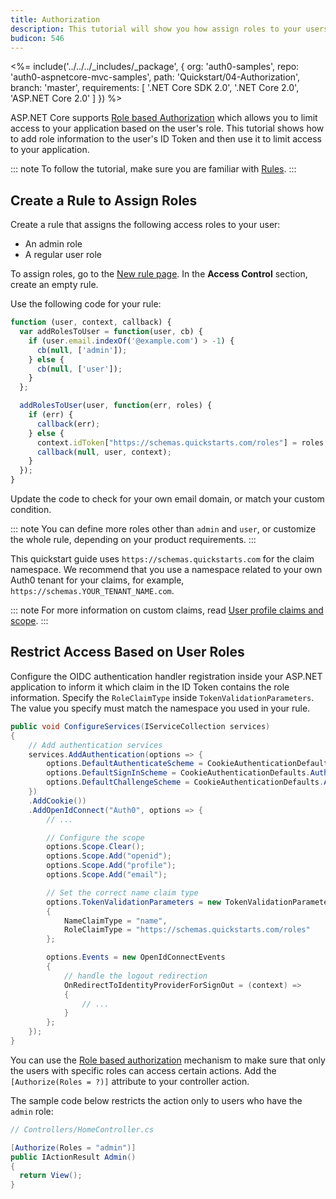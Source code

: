 ```yaml
---
title: Authorization
description: This tutorial will show you how assign roles to your users, and use those claims to authorize or deny a user to access certain routes in the app.
budicon: 546
---
```


<%= include('../../../_includes/_package', {
  org: 'auth0-samples',
  repo: 'auth0-aspnetcore-mvc-samples',
  path: 'Quickstart/04-Authorization',
  branch: 'master',
  requirements: [
    '.NET Core SDK 2.0',
    '.NET Core 2.0',
    'ASP.NET Core 2.0'
  ]
}) %>

ASP.NET Core supports [Role based Authorization](https://docs.microsoft.com/en-us/aspnet/core/security/authorization/roles) which allows you to limit access to your application based on the user's role. This tutorial shows how to add role information to the user's ID Token and then use it to limit access to your application. 

::: note
To follow the tutorial, make sure you are familiar with [Rules](/rules/current).
:::

## Create a Rule to Assign Roles

Create a rule that assigns the following access roles to your user:
* An admin role
* A regular user role

To assign roles, go to the [New rule page](${manage_url}/#/rules/new). In the **Access Control** section, create an empty rule. 

Use the following code for your rule:

```js
function (user, context, callback) {
  var addRolesToUser = function(user, cb) {
    if (user.email.indexOf('@example.com') > -1) {
      cb(null, ['admin']);
    } else {
      cb(null, ['user']);
    }
  };

  addRolesToUser(user, function(err, roles) {
    if (err) {
      callback(err);
    } else {
      context.idToken["https://schemas.quickstarts.com/roles"] = roles;     
      callback(null, user, context);
    }
  });
}
```

Update the code to check for your own email domain, or match your custom condition.

::: note
You can define more roles other than `admin` and `user`, or customize the whole rule, depending on your product requirements.
:::

This quickstart guide uses `https://schemas.quickstarts.com` for the claim namespace. We recommend that you use a namespace related to your own Auth0 tenant for your claims, for example, `https://schemas.YOUR_TENANT_NAME.com`.

::: note
For more information on custom claims, read [User profile claims and scope](/api-auth/tutorials/adoption/scope-custom-claims).
:::

## Restrict Access Based on User Roles

Configure the OIDC authentication handler registration inside your ASP.NET application to inform it which claim in the ID Token contains the role information. Specify the `RoleClaimType` inside `TokenValidationParameters`. The value you specify must match the namespace you used in your rule.

```csharp
public void ConfigureServices(IServiceCollection services)
{
    // Add authentication services
    services.AddAuthentication(options => {
        options.DefaultAuthenticateScheme = CookieAuthenticationDefaults.AuthenticationScheme;
        options.DefaultSignInScheme = CookieAuthenticationDefaults.AuthenticationScheme;
        options.DefaultChallengeScheme = CookieAuthenticationDefaults.AuthenticationScheme;
    })
    .AddCookie())
    .AddOpenIdConnect("Auth0", options => {
        // ...

        // Configure the scope
        options.Scope.Clear();
        options.Scope.Add("openid");
        options.Scope.Add("profile");
        options.Scope.Add("email");

        // Set the correct name claim type
        options.TokenValidationParameters = new TokenValidationParameters
        {
            NameClaimType = "name",
            RoleClaimType = "https://schemas.quickstarts.com/roles"
        };

        options.Events = new OpenIdConnectEvents
        {
            // handle the logout redirection 
            OnRedirectToIdentityProviderForSignOut = (context) =>
            {
                // ...
            }
        };   
    });
}
```

You can use the [Role based authorization](https://docs.microsoft.com/en-us/aspnet/core/security/authorization/roles) mechanism to make sure that only the users with specific roles can access certain actions. Add the `[Authorize(Roles = ?)]` attribute to your controller action.

The sample code below restricts the action only to users who have the `admin` role:

```csharp
// Controllers/HomeController.cs

[Authorize(Roles = "admin")]
public IActionResult Admin()
{
  return View();
}
```
